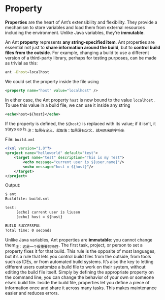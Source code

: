 # Property

**Properties** are the heart of Ant’s extensibility and flexibility. They provide a mechanism to store variables and load them from external resources including the environment. Unlike Java variables, they’re **immutable**.

An Ant **property** represents **any string-specified item**. Ant properties are essential not just to **share information around the build**, but to **control build files from the outside**. For example, changing a build to use a different version of a third-party library, perhaps for testing purposes, can be made as trivial as this:

```bash
ant -Dhost=localhost
```

We could set the property inside the file using

```xml
<property name="host" value="localhost" />
```

In either case, the Ant property `host` is now bound to the value `localhost` . To use this value in a build file, we can use it inside any string

```xml
<echo>host=${host}</echo>
```

If the property is defined, the `${host}` is replaced with its value; if it isn’t, it stays as is.<sub>注：如果有定义，就取值；如果没有定义，就用原来的字符串</sub>

File: `build.xml`

```xml
<?xml version="1.0"?>
<project name="helloworld" default="test">
    <target name="test" description="This is my Test">
        <echo message="current user is ${user.name}"/>
        <echo message="host = ${host}"/>
    </target>
</project>
```

Output:

```txt
$ ant
Buildfile: build.xml

test:
     [echo] current user is liusen
     [echo] host = ${host}

BUILD SUCCESSFUL
Total time: 0 seconds
```

Unlike Java variables, Ant properties are **immutable**: you cannot change them<sub>注：这是一个很重要的特性</sub>. The first task, project, or person to set a property fixes it for that build. This rule is the opposite of most languages, but it’s a rule that lets you control build files from the outside, from tools such as IDEs, or from automated build systems. It’s also the key to letting different users customize a build file to work on their system, without editing the build file itself. Simply by defining the appropriate property on the command line, you can change the behavior of your own or someone else’s build file. Inside the build file, properties let you define a piece of information once and share it across many tasks. This makes maintenance easier and reduces errors.

